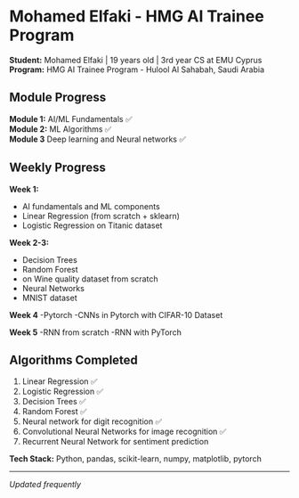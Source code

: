 # Mohamed Elfaki - HMG AI Trainee Program

**Student:** Mohamed Elfaki | 19 years old | 3rd year CS at EMU Cyprus  
**Program:** HMG AI Trainee Program - Hulool Al Sahabah, Saudi Arabia

## Module Progress
**Module 1:** AI/ML Fundamentals ✅  
**Module 2:** ML Algorithms ✅  
**Module 3** Deep learning and Neural networks ✅ 

## Weekly Progress

**Week 1:**
- AI fundamentals and ML components
- Linear Regression (from scratch + sklearn) 
- Logistic Regression on Titanic dataset
  
**Week 2-3:**
- Decision Trees
- Random Forest
- on Wine quality dataset from scratch
- Neural Networks
- MNIST dataset

**Week 4**
-Pytorch
-CNNs in Pytorch with CIFAR-10 Dataset


**Week 5**
-RNN from scratch
-RNN with PyTorch


## Algorithms Completed
1. Linear Regression ✅
2. Logistic Regression ✅  
3. Decision Trees ✅
4. Random Forest ✅
5. Neural network for digit recognition ✅
6. Convolutional Neural Networks for image recognition ✅
7. Recurrent Neural Network for sentiment prediction
   
**Tech Stack:** Python, pandas, scikit-learn, numpy, matplotlib, pytorch

---
*Updated frequently*
